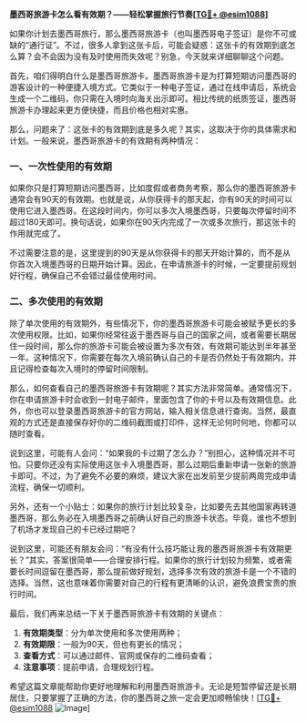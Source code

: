 **墨西哥旅游卡怎么看有效期？——轻松掌握旅行节奏[[TG💪+ @esim1088](https://t.me/s/esim1088)]**

如果你计划去墨西哥旅行，那么墨西哥旅游卡（也叫墨西哥电子签证）是你不可或缺的“通行证”。不过，很多人拿到这张卡后，可能会疑惑：这张卡的有效期到底怎么算？会不会因为没有及时使用而失效呢？别急，今天就来详细聊聊这个问题。

首先，咱们得明白什么是墨西哥旅游卡。墨西哥旅游卡是为打算短期访问墨西哥的游客设计的一种便捷入境方式。它类似于一种电子签证，通过在线申请后，系统会生成一个二维码，你只需在入境时向海关出示即可。相比传统的纸质签证，墨西哥旅游卡办理起来更方便快捷，而且价格也相对实惠。

那么，问题来了：这张卡的有效期到底是多久呢？其实，这取决于你的具体需求和计划。一般来说，墨西哥旅游卡的有效期有两种情况：

### 一、一次性使用的有效期

如果你只是打算短期访问墨西哥，比如度假或者商务考察，那么你的墨西哥旅游卡通常会有90天的有效期。也就是说，从你获得卡的那天起，你有90天的时间可以使用它进入墨西哥。在这段时间内，你可以多次入境墨西哥，只要每次停留时间不超过180天即可。换句话说，如果你在90天内完成了一次或多次旅行，那这张卡的作用就完成了。

不过需要注意的是，这里提到的90天是从你获得卡的那天开始计算的，而不是从你首次入境墨西哥的日期开始计算。因此，在申请旅游卡的时候，一定要提前规划好行程，确保自己不会错过最佳使用时间。

### 二、多次使用的有效期

除了单次使用的有效期外，有些情况下，你的墨西哥旅游卡可能会被赋予更长的多次使用权限。比如，如果你经常往返于墨西哥与自己的国家之间，或者需要长期居住一段时间，那么你的旅游卡可能会被设置为多次有效，有效期可能达到半年甚至一年。这种情况下，你需要在每次入境前确认自己的卡是否仍然处于有效期内，并且记得检查每次入境时的停留时间限制。

那么，如何查看自己的墨西哥旅游卡有效期呢？其实方法非常简单。通常情况下，你在申请旅游卡时会收到一封电子邮件，里面包含了你的卡号以及有效期信息。此外，你也可以登录墨西哥旅游卡的官方网站，输入相关信息进行查询。当然，最直观的方式还是直接保存好你的二维码截图或打印件，这样无论何时何地，你都可以随时查看。

说到这里，可能有人会问：“如果我的卡过期了怎么办？”别担心，这种情况并不可怕。只要你还没有实际使用这张卡入境墨西哥，那么过期后重新申请一张新的旅游卡即可。不过，为了避免不必要的麻烦，建议大家在出发前至少提前两周完成申请流程，确保一切顺利。

另外，还有一个小贴士：如果你的旅行计划比较复杂，比如要先去其他国家再转道墨西哥，那么务必在入境墨西哥之前确认好自己的旅游卡状态。毕竟，谁也不想到了机场才发现自己的卡已经过期吧？

说到这里，可能还有朋友会问：“有没有什么技巧能让我的墨西哥旅游卡有效期更长？”其实，答案很简单——合理安排行程。如果你的旅行计划较为频繁，或者需要长时间逗留在墨西哥，那么提前做好规划，选择多次有效的旅游卡是一个不错的选择。当然，这也意味着你需要对自己的行程有更清晰的认识，避免浪费宝贵的旅行时间。

最后，我们再来总结一下关于墨西哥旅游卡有效期的关键点：

1. **有效期类型**：分为单次使用和多次使用两种；
2. **有效期限**：一般为90天，但也有更长的情况；
3. **查看方式**：可以通过邮件、官网或保存的二维码查看；
4. **注意事项**：提前申请，合理规划行程。

希望这篇文章能帮助你更好地理解和利用墨西哥旅游卡。无论是短暂停留还是长期居住，只要掌握了正确的方法，你的墨西哥之旅一定会更加顺畅愉快！[[TG💪+ @esim1088](https://t.me/s/esim1088) ![Image](https://i.postimg.cc/4NQfJmqS/Snipaste-2025-05-13-00-14-12.png)]